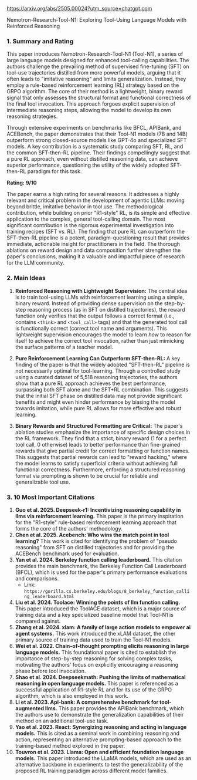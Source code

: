 https://arxiv.org/abs/2505.00024?utm_source=chatgpt.com

Nemotron-Research-Tool-N1: Exploring Tool-Using Language Models with Reinforced Reasoning

### 1. Summary and Rating

This paper introduces Nemotron-Research-Tool-N1 (Tool-N1), a series of large language models designed for enhanced tool-calling capabilities. The authors challenge the prevailing method of supervised fine-tuning (SFT) on tool-use trajectories distilled from more powerful models, arguing that it often leads to "imitative reasoning" and limits generalization. Instead, they employ a rule-based reinforcement learning (RL) strategy based on the GRPO algorithm. The core of their method is a lightweight, binary reward signal that only assesses the structural format and functional correctness of the final tool invocation. This approach forgoes explicit supervision of intermediate reasoning steps, allowing the model to develop its own reasoning strategies.

Through extensive experiments on benchmarks like BFCL, APIBank, and ACEBench, the paper demonstrates that their Tool-N1 models (7B and 14B) outperform strong closed-source models like GPT-4o and specialized SFT models. A key contribution is a systematic study comparing SFT, RL, and the common SFT-then-RL pipeline. Their findings compellingly suggest that a pure RL approach, even without distilled reasoning data, can achieve superior performance, questioning the utility of the widely adopted SFT-then-RL paradigm for this task.

**Rating: 9/10**

The paper earns a high rating for several reasons. It addresses a highly relevant and critical problem in the development of agentic LLMs: moving beyond brittle, imitative behavior in tool use. The methodological contribution, while building on prior "R1-style" RL, is its simple and effective application to the complex, general tool-calling domain. The most significant contribution is the rigorous experimental investigation into training recipes (SFT vs. RL). The finding that pure RL can outperform the SFT-then-RL pipeline is a potent, paradigm-questioning result that provides immediate, actionable insight for practitioners in the field. The thorough ablations on reward design and data composition further strengthen the paper's conclusions, making it a valuable and impactful piece of research for the LLM community.

### 2. Main Ideas

1.  **Reinforced Reasoning with Lightweight Supervision:** The central idea is to train tool-using LLMs with reinforcement learning using a simple, binary reward. Instead of providing dense supervision on the step-by-step reasoning process (as in SFT on distilled trajectories), the reward function only verifies that the output follows a correct format (i.e., contains `<think>` and `<tool_call>` tags) and that the generated tool call is functionally correct (correct tool name and arguments). This lightweight supervision encourages the model to learn *how* to reason for itself to achieve the correct tool invocation, rather than just mimicking the surface patterns of a teacher model.

2.  **Pure Reinforcement Learning Can Outperform SFT-then-RL:** A key finding of the paper is that the widely adopted "SFT-then-RL" pipeline is not necessarily optimal for tool-learning. Through a controlled study using a curated dataset of 5,518 reasoning trajectories, the authors show that a pure RL approach achieves the best performance, surpassing both SFT alone and the SFT+RL combination. This suggests that the initial SFT phase on distilled data may not provide significant benefits and might even hinder performance by biasing the model towards imitation, while pure RL allows for more effective and robust learning.

3.  **Binary Rewards and Structured Formatting are Critical:** The paper's ablation studies emphasize the importance of specific design choices in the RL framework. They find that a strict, binary reward (1 for a perfect tool call, 0 otherwise) leads to better performance than fine-grained rewards that give partial credit for correct formatting or function names. This suggests that partial rewards can lead to "reward hacking," where the model learns to satisfy superficial criteria without achieving full functional correctness. Furthermore, enforcing a structured reasoning format via prompting is shown to be crucial for reliable and generalizable tool use.

### 3. 10 Most Important Citations

1.  **Guo et al. 2025. Deepseek-r1: Incentivizing reasoning capability in llms via reinforcement learning.** This paper is the primary inspiration for the "R1-style" rule-based reinforcement learning approach that forms the core of the authors' methodology.
2.  **Chen et al. 2025. Acebench: Who wins the match point in tool learning?** This work is cited for identifying the problem of "pseudo reasoning" from SFT on distilled trajectories and for providing the ACEBench benchmark used for evaluation.
3.  **Yan et al. 2024. Berkeley function calling leaderboard.** This citation provides the main benchmark, the Berkeley Function Call Leaderboard (BFCL), which is used for the paper's primary performance evaluations and comparisons.
    *   Link: `https://gorilla.cs.berkeley.edu/blogs/8_berkeley_function_calling_leaderboard.html`
4.  **Liu et al. 2024. Toolace: Winning the points of llm function calling.** This paper introduced the ToolACE dataset, which is a major source of training data and a key specialized baseline model that Tool-N1 is compared against.
5.  **Zhang et al. 2024. xlam: A family of large action models to empower ai agent systems.** This work introduced the xLAM dataset, the other primary source of training data used to train the Tool-N1 models.
6.  **Wei et al. 2022. Chain-of-thought prompting elicits reasoning in large language models.** This foundational paper is cited to establish the importance of step-by-step reasoning for solving complex tasks, motivating the authors' focus on explicitly encouraging a reasoning phase before tool invocation.
7.  **Shao et al. 2024. Deepseekmath: Pushing the limits of mathematical reasoning in open language models.** This paper is referenced as a successful application of R1-style RL and for its use of the GRPO algorithm, which is also employed in this work.
8.  **Li et al. 2023. Api-bank: A comprehensive benchmark for tool-augmented llms.** This paper provides the APIBank benchmark, which the authors use to demonstrate the generalization capabilities of their method on an additional tool-use task.
9.  **Yao et al. 2023. React: Synergizing reasoning and acting in language models.** This is cited as a seminal work in combining reasoning and action, representing an alternative prompting-based approach to the training-based method explored in the paper.
10. **Touvron et al. 2023. Llama: Open and efficient foundation language models.** This paper introduced the LLaMA models, which are used as an alternative backbone in experiments to test the generalizability of the proposed RL training paradigm across different model families.
